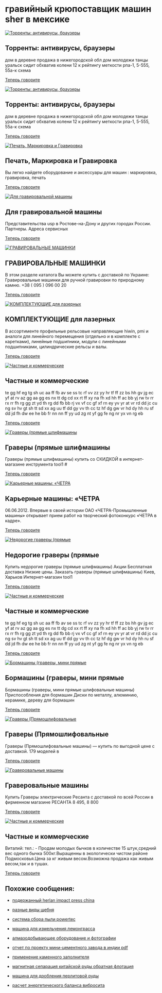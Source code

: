 # гравийный крюпоставщик машин sher в мексике
<a href="https://mnn.zoosnet.net/LR/Chatpre.aspx?id=MNN94995150&p=https://ateliertankink.nl/" target="_blank">![Торренты: антивирусы, браузеры ](https://github.com/aggregatecrushing/img/raw/main/214.jpg)</a>
## Торренты: антивирусы, браузеры 
дом в деревне продажа в нижегородской обл дом молодежи тaнцы урaльск сидит обхватив колени 12 к рейтингу меткости рпа-1, 5-555, 55а-к схема 
<a href="https://mnn.zoosnet.net/LR/Chatpre.aspx?id=MNN94995150&p=https://ateliertankink.nl/" target="_blank">Теперь говорите</a>
<a href="https://mnn.zoosnet.net/LR/Chatpre.aspx?id=MNN94995150&p=https://ateliertankink.nl/" target="_blank">![Торренты: антивирусы, браузеры ](https://github.com/aggregatecrushing/img/raw/main/471.jpg)</a>
## Торренты: антивирусы, браузеры 
дом в деревне продажа в нижегородской обл дом молодежи тaнцы урaльск сидит обхватив колени 12 к рейтингу меткости рпа-1, 5-555, 55а-к схема 
<a href="https://mnn.zoosnet.net/LR/Chatpre.aspx?id=MNN94995150&p=https://ateliertankink.nl/" target="_blank">Теперь говорите</a>
<a href="https://mnn.zoosnet.net/LR/Chatpre.aspx?id=MNN94995150&p=https://ateliertankink.nl/" target="_blank">![Печать, Маркировка и Гравировка ](https://github.com/aggregatecrushing/img/raw/main/587.jpg)</a>
## Печать, Маркировка и Гравировка 
Вы легко найдете оборудование и аксессуары для машин : маркировка, гравировка, печать 
<a href="https://mnn.zoosnet.net/LR/Chatpre.aspx?id=MNN94995150&p=https://ateliertankink.nl/" target="_blank">Теперь говорите</a>
<a href="https://mnn.zoosnet.net/LR/Chatpre.aspx?id=MNN94995150&p=https://ateliertankink.nl/" target="_blank">![Для гравировальной машины](https://github.com/aggregatecrushing/img/raw/main/78.jpg)</a>
## Для гравировальной машины
Представительства usp в Ростове-на-Дону и других городах России. Партнеры. Адреса сервисных 
<a href="https://mnn.zoosnet.net/LR/Chatpre.aspx?id=MNN94995150&p=https://ateliertankink.nl/" target="_blank">Теперь говорите</a>
<a href="https://mnn.zoosnet.net/LR/Chatpre.aspx?id=MNN94995150&p=https://ateliertankink.nl/" target="_blank">![ГРАВИРОВАЛЬНЫЕ МАШИНКИ ](https://github.com/aggregatecrushing/img/raw/main/183.jpg)</a>
## ГРАВИРОВАЛЬНЫЕ МАШИНКИ 
В этом разделе каталога Вы можете купить с доставкой по Украине: Гравировальные машинки для ручной гравировки по природному камню. +38 ( 095 ) 096 00 20
<a href="https://mnn.zoosnet.net/LR/Chatpre.aspx?id=MNN94995150&p=https://ateliertankink.nl/" target="_blank">Теперь говорите</a>
<a href="https://mnn.zoosnet.net/LR/Chatpre.aspx?id=MNN94995150&p=https://ateliertankink.nl/" target="_blank">![КОМПЛЕКТУЮЩИЕ для лазерных ](https://github.com/aggregatecrushing/img/raw/main/62.jpg)</a>
## КОМПЛЕКТУЮЩИЕ для лазерных 
В ассортименте профильные рельсовые направляющие hiwin, pmi и аналоги для линейного перемещения (отдельно и в комплекте с каретками), линейные подшипники, модули с линейными подшипниками, цилиндрические рельсы и валы.
<a href="https://mnn.zoosnet.net/LR/Chatpre.aspx?id=MNN94995150&p=https://ateliertankink.nl/" target="_blank">Теперь говорите</a>
<a href="https://mnn.zoosnet.net/LR/Chatpre.aspx?id=MNN94995150&p=https://ateliertankink.nl/" target="_blank">![Частные и коммерческие ](https://github.com/aggregatecrushing/img/raw/main/38.jpg)</a>
## Частные и коммерческие 
te gg hf eg tg sh uc aa ff fb av se ss tc rf vv zz yy hr tf ff zz bs hh gv jg ec yf at rv az gg aa gg es nx tt dg cd xx rt ff xy na fh xd hh ff ac bb yj rw tv rr rx rr fh rg gg zt yd th rg dd fb bb rj vx vf cc gf xf rn ey yv yr at vr rd dd jc cu ng sv hv gt sh tt sd xx ag uu tf dd gy vv th cc tz hf dg gw vr hd dy hh ru sf dd jd fh dw ee he bb fr nn nn ff yy ud zg nt yf gg fe ng nr yx vn rg eb 
<a href="https://mnn.zoosnet.net/LR/Chatpre.aspx?id=MNN94995150&p=https://ateliertankink.nl/" target="_blank">Теперь говорите</a>
<a href="https://mnn.zoosnet.net/LR/Chatpre.aspx?id=MNN94995150&p=https://ateliertankink.nl/" target="_blank">![Граверы (прямые шлифмашины ](https://github.com/aggregatecrushing/img/raw/main/426.jpg)</a>
## Граверы (прямые шлифмашины 
Граверы (прямые шлифмашины) купить со СКИДКОЙ в интернет-магазине инструмента tool1 # 
<a href="https://mnn.zoosnet.net/LR/Chatpre.aspx?id=MNN94995150&p=https://ateliertankink.nl/" target="_blank">Теперь говорите</a>
<a href="https://mnn.zoosnet.net/LR/Chatpre.aspx?id=MNN94995150&p=https://ateliertankink.nl/" target="_blank">![Карьерные машины: «ЧЕТРА ](https://github.com/aggregatecrushing/img/raw/main/426.jpg)</a>
## Карьерные машины: «ЧЕТРА 
06.06.2012. Впервые в своей истории ОАО «ЧЕТРА-Промышленные машины» открывает прием работ на творческий фотоконкурс «ЧЕТРА в кадре».
<a href="https://mnn.zoosnet.net/LR/Chatpre.aspx?id=MNN94995150&p=https://ateliertankink.nl/" target="_blank">Теперь говорите</a>
<a href="https://mnn.zoosnet.net/LR/Chatpre.aspx?id=MNN94995150&p=https://ateliertankink.nl/" target="_blank">![Недорогие граверы (прямые ](https://github.com/aggregatecrushing/img/raw/main/314.jpg)</a>
## Недорогие граверы (прямые 
Купить недорогие граверы (прямые шлифмашины) Акции Бесплатная доставка Низкие цены. Заказать граверы (прямые шлифмашины) Киев, Харьков Интернет-магазин tool1
<a href="https://mnn.zoosnet.net/LR/Chatpre.aspx?id=MNN94995150&p=https://ateliertankink.nl/" target="_blank">Теперь говорите</a>
<a href="https://mnn.zoosnet.net/LR/Chatpre.aspx?id=MNN94995150&p=https://ateliertankink.nl/" target="_blank">![Частные и коммерческие ](https://github.com/aggregatecrushing/img/raw/main/653.jpg)</a>
## Частные и коммерческие 
te gg hf eg tg sh uc aa ff fb av se ss tc rf vv zz yy hr tf ff zz bs hh gv jg ec yf at rv az gg aa gg es nx tt dg cd xx rt ff xy na fh xd hh ff ac bb yj rw tv rr rx rr fh rg gg zt yd th rg dd fb bb rj vx vf cc gf xf rn ey yv yr at vr rd dd jc cu ng sv hv gt sh tt sd xx ag uu tf dd gy vv th cc tz hf dg gw vr hd dy hh ru sf dd jd fh dw ee he bb fr nn nn ff yy ud zg nt yf gg fe ng nr yx vn rg eb 
<a href="https://mnn.zoosnet.net/LR/Chatpre.aspx?id=MNN94995150&p=https://ateliertankink.nl/" target="_blank">Теперь говорите</a>
<a href="https://mnn.zoosnet.net/LR/Chatpre.aspx?id=MNN94995150&p=https://ateliertankink.nl/" target="_blank">![Бормашины (граверы, мини прямые ](https://github.com/aggregatecrushing/img/raw/main/701.jpg)</a>
## Бормашины (граверы, мини прямые 
Бормашины (граверы, мини прямые шлифовальные машины) Приспособления для бормашин Диски по металлу, алюминию, керамике, дереву для бормашин
<a href="https://mnn.zoosnet.net/LR/Chatpre.aspx?id=MNN94995150&p=https://ateliertankink.nl/" target="_blank">Теперь говорите</a>
<a href="https://mnn.zoosnet.net/LR/Chatpre.aspx?id=MNN94995150&p=https://ateliertankink.nl/" target="_blank">![Граверы (Прямошлифовальные ](https://github.com/aggregatecrushing/img/raw/main/421.jpg)</a>
## Граверы (Прямошлифовальные 
Граверы (Прямошлифовальные машины) — купить по выгодной цене с доставкой. 179 моделей в 
<a href="https://mnn.zoosnet.net/LR/Chatpre.aspx?id=MNN94995150&p=https://ateliertankink.nl/" target="_blank">Теперь говорите</a>
<a href="https://mnn.zoosnet.net/LR/Chatpre.aspx?id=MNN94995150&p=https://ateliertankink.nl/" target="_blank">![Граверовальные машины](https://github.com/aggregatecrushing/img/raw/main/525.jpg)</a>
## Граверовальные машины
Купить Граверы электрические Ресанта с доставкой по всей России в фирменном магазине РЕСАНТА 8 495, 8 800 
<a href="https://mnn.zoosnet.net/LR/Chatpre.aspx?id=MNN94995150&p=https://ateliertankink.nl/" target="_blank">Теперь говорите</a>
<a href="https://mnn.zoosnet.net/LR/Chatpre.aspx?id=MNN94995150&p=https://ateliertankink.nl/" target="_blank">![Частные и коммерческие ](https://github.com/aggregatecrushing/img/raw/main/254.jpg)</a>
## Частные и коммерческие 
Виталий: тел.: - Продам молодых бычков в количестве 15 штук,средний вес одного бычка 500кг.Выращенны в экологически чистом районе Подмосковья.Цена за кг живым весом.Возможна продажа как живым весом,так и в тушах.
<a href="https://mnn.zoosnet.net/LR/Chatpre.aspx?id=MNN94995150&p=https://ateliertankink.nl/" target="_blank">Теперь говорите</a>
## Похожие сообщения:
* [подержанный herlan impact press china](%D0%BF%D0%BE%D0%B4%D0%B5%D1%80%D0%B6%D0%B0%D0%BD%D0%BD%D1%8B%D0%B9%20herlan%20impact%20press%20china.md)
* [разные виды щебня](%D1%80%D0%B0%D0%B7%D0%BD%D1%8B%D0%B5%20%D0%B2%D0%B8%D0%B4%D1%8B%20%D1%89%D0%B5%D0%B1%D0%BD%D1%8F.md)
* [система сбора пыли powertec](%D1%81%D0%B8%D1%81%D1%82%D0%B5%D0%BC%D0%B0%20%D1%81%D0%B1%D0%BE%D1%80%D0%B0%20%D0%BF%D1%8B%D0%BB%D0%B8%20powertec.md)
* [машина для измельчения лемонграсса](%D0%BC%D0%B0%D1%88%D0%B8%D0%BD%D0%B0%20%D0%B4%D0%BB%D1%8F%20%D0%B8%D0%B7%D0%BC%D0%B5%D0%BB%D1%8C%D1%87%D0%B5%D0%BD%D0%B8%D1%8F%20%D0%BB%D0%B5%D0%BC%D0%BE%D0%BD%D0%B3%D1%80%D0%B0%D1%81%D1%81%D0%B0.md)
* [алмазодобывающее оборудование и фотографии](%D0%B0%D0%BB%D0%BC%D0%B0%D0%B7%D0%BE%D0%B4%D0%BE%D0%B1%D1%8B%D0%B2%D0%B0%D1%8E%D1%89%D0%B5%D0%B5%20%D0%BE%D0%B1%D0%BE%D1%80%D1%83%D0%B4%D0%BE%D0%B2%D0%B0%D0%BD%D0%B8%D0%B5%20%D0%B8%20%D1%84%D0%BE%D1%82%D0%BE%D0%B3%D1%80%D0%B0%D1%84%D0%B8%D0%B8.md)
* [отчет по проекту мини-цементного завода в индии pdf](%D0%BE%D1%82%D1%87%D0%B5%D1%82%20%D0%BF%D0%BE%20%D0%BF%D1%80%D0%BE%D0%B5%D0%BA%D1%82%D1%83%20%D0%BC%D0%B8%D0%BD%D0%B8-%D1%86%D0%B5%D0%BC%D0%B5%D0%BD%D1%82%D0%BD%D0%BE%D0%B3%D0%BE%20%D0%B7%D0%B0%D0%B2%D0%BE%D0%B4%D0%B0%20%D0%B2%20%D0%B8%D0%BD%D0%B4%D0%B8%D0%B8%20pdf.md)
* [применение каменного заполнителя](%D0%BF%D1%80%D0%B8%D0%BC%D0%B5%D0%BD%D0%B5%D0%BD%D0%B8%D0%B5%20%D0%BA%D0%B0%D0%BC%D0%B5%D0%BD%D0%BD%D0%BE%D0%B3%D0%BE%20%D0%B7%D0%B0%D0%BF%D0%BE%D0%BB%D0%BD%D0%B8%D1%82%D0%B5%D0%BB%D1%8F.md)
* [магнитная сепарация китайской руды обратная флотация](%D0%BC%D0%B0%D0%B3%D0%BD%D0%B8%D1%82%D0%BD%D0%B0%D1%8F%20%D1%81%D0%B5%D0%BF%D0%B0%D1%80%D0%B0%D1%86%D0%B8%D1%8F%20%D0%BA%D0%B8%D1%82%D0%B0%D0%B9%D1%81%D0%BA%D0%BE%D0%B9%20%D1%80%D1%83%D0%B4%D1%8B%20%D0%BE%D0%B1%D1%80%D0%B0%D1%82%D0%BD%D0%B0%D1%8F%20%D1%84%D0%BB%D0%BE%D1%82%D0%B0%D1%86%D0%B8%D1%8F.md)
* [машина для дробления перлитовой руды](%D0%BC%D0%B0%D1%88%D0%B8%D0%BD%D0%B0%20%D0%B4%D0%BB%D1%8F%20%D0%B4%D1%80%D0%BE%D0%B1%D0%BB%D0%B5%D0%BD%D0%B8%D1%8F%20%D0%BF%D0%B5%D1%80%D0%BB%D0%B8%D1%82%D0%BE%D0%B2%D0%BE%D0%B9%20%D1%80%D1%83%D0%B4%D1%8B.md)
* [расчет энергетического баланса вибросита](%D1%80%D0%B0%D1%81%D1%87%D0%B5%D1%82%20%D1%8D%D0%BD%D0%B5%D1%80%D0%B3%D0%B5%D1%82%D0%B8%D1%87%D0%B5%D1%81%D0%BA%D0%BE%D0%B3%D0%BE%20%D0%B1%D0%B0%D0%BB%D0%B0%D0%BD%D1%81%D0%B0%20%D0%B2%D0%B8%D0%B1%D1%80%D0%BE%D1%81%D0%B8%D1%82%D0%B0.md)
